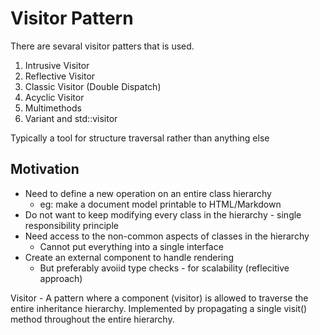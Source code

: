 # Visitor Pattern

There are sevaral visitor patters that is used.
1. Intrusive Visitor
2. Reflective Visitor
3. Classic Visitor (Double Dispatch)
4. Acyclic Visitor
5. Multimethods
6. Variant and std::visitor

Typically a tool for structure traversal rather than anything else

## Motivation

* Need to define a new operation on an entire class hierarchy
  * eg: make a document model printable to HTML/Markdown
* Do not want to keep modifying every class in the hierarchy - single responsibility principle
* Need access to the non-common aspects of classes in the hierarchy
  * Cannot put everything into a single interface
* Create an external component to handle rendering
  * But preferably avoiid type checks - for scalability (reflecitive approach)

Visitor - A pattern where a component (visitor) is allowed to traverse the entire inheritance hierarchy. 
Implemented by propagating a single visit() method throughout the entire hierarchy.